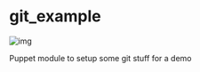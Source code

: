 # git_example
![img](https://travis-ci.org/dansajner/git_example.svg?branch=master)

Puppet module to setup some git stuff for a demo
